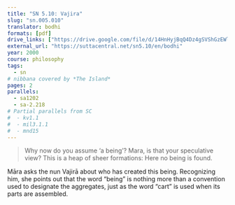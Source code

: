 ```yaml
---
title: "SN 5.10: Vajira"
slug: "sn.005.010"
translator: bodhi
formats: [pdf]
drive_links: ["https://drive.google.com/file/d/14HnHyjBqQ4Dz4gSVShGzEWlFkNJQUWdG/view?usp=drivesdk"]
external_url: "https://suttacentral.net/sn5.10/en/bodhi"
year: 2000
course: philosophy
tags: 
  - sn
# nibbana covered by *The Island*
pages: 2
parallels:
  - sa1202
  - sa-2.218
# Partial parallels from SC
#  - kv1.1
#  - mil3.1.1
#  - mnd15
---
```


> Why now do you assume ‘a being’?
Mara, is that your speculative view?
This is a heap of sheer formations:
Here no being is found.

Māra asks the nun Vajirā about who has created this being. Recognizing him, she points out that the word “being” is nothing more than a convention used to designate the aggregates, just as the word “cart” is used when its parts are assembled.

